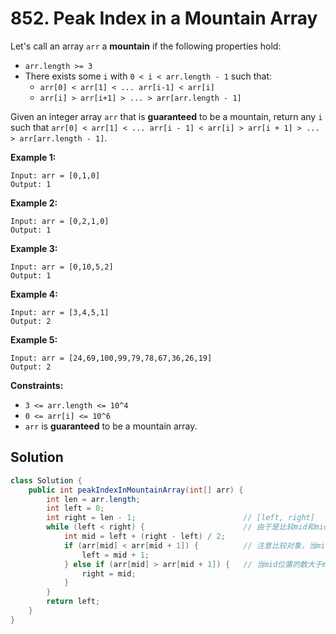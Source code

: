 # 852. Peak Index in a Mountain Array

Let's call an array `arr` a **mountain** if the following properties hold:

* `arr.length >= 3`
* There exists some `i` with `0 < i < arr.length - 1` such that:
	* `arr[0] < arr[1] < ... arr[i-1] < arr[i]`
	* `arr[i] > arr[i+1] > ... > arr[arr.length - 1]`

Given an integer array `arr` that is **guaranteed** to be a mountain, return any `i` such that `arr[0] < arr[1] < ... arr[i - 1] < arr[i] > arr[i + 1] > ... > arr[arr.length - 1]`.


**Example 1:**
```text
Input: arr = [0,1,0]
Output: 1
```
**Example 2:**
```text
Input: arr = [0,2,1,0]
Output: 1
```
**Example 3:**
```text
Input: arr = [0,10,5,2]
Output: 1
```
**Example 4:**
```text
Input: arr = [3,4,5,1]
Output: 2
```
**Example 5:**
```text
Input: arr = [24,69,100,99,79,78,67,36,26,19]
Output: 2
```

**Constraints:**

* `3 <= arr.length <= 10^4`
* `0 <= arr[i] <= 10^6`
* `arr` is **guaranteed** to be a mountain array.

## Solution

```java
class Solution {
    public int peakIndexInMountainArray(int[] arr) {
        int len = arr.length;
        int left = 0;
        int right = len - 1;						// [left, right]
        while (left < right) {						// 由于是比较mid和mid+1，left=right的情况是不用比的					
            int mid = left + (right - left) / 2;
            if (arr[mid] < arr[mid + 1]) {			// 注意比较对象，当mid位置的数小于mid+1时，最大数只可能在mid右边
                left = mid + 1;
            } else if (arr[mid] > arr[mid + 1]) {	// 当mid位置的数大于mid+1时，最大数可能是mid也可能在mid左边
                right = mid;
            }
        }
        return left;
    }
}
```

